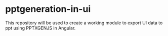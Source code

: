 # pptgeneration-in-ui
This repository will be used to create a working module to export UI data to ppt using PPTXGENJS in Angular.
